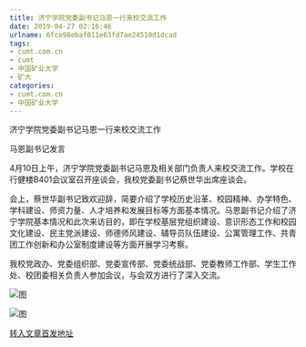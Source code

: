 ```yaml
---
title: 济宁学院党委副书记马恩一行来校交流工作
date: 2019-04-27 02:16:46
urlname: 6fce98ebaf011e63fd7ae24510d1dcad
tags: 
- cumt.com.cn
- cumt
- 中国矿业大学
- 矿大
categories:
- cumt.com.cn
- 中国矿业大学
---
```


济宁学院党委副书记马恩一行来校交流工作

马恩副书记发言

4月10日上午，济宁学院党委副书记马恩及相关部门负责人来校交流工作。学校在行健楼B401会议室召开座谈会，我校党委副书记蔡世华出席座谈会。

会上，蔡世华副书记致欢迎辞，简要介绍了学校历史沿革、校园精神、办学特色、学科建设、师资力量、人才培养和发展目标等方面基本情况。马恩副书记介绍了济宁学院基本情况和此次来访目的，即在学校基层党组织建设、意识形态工作和校园文化建设、民主党派建设、师德师风建设、辅导员队伍建设、公寓管理工作、共青团工作创新和办公室制度建设等方面开展学习考察。

我校党政办、党委组织部、党委宣传部、党委统战部、党委教师工作部、学生工作处、校团委相关负责人参加会议，与会双方进行了深入交流。

![图](http://xwzx.cumt.edu.cn/_upload/article/images/7c/b2/4b6c7434487092d8458bd55bd7bf/e183193e-e7b8-4d6a-91c6-89563f39b3fb.jpg)

![图](http://xwzx.cumt.edu.cn/_upload/article/images/7c/b2/4b6c7434487092d8458bd55bd7bf/3c82c3ad-1fe9-48e0-b43b-5e1ec750a6f1.jpg)

[转入文章首发地址](http://xwzx.cumt.edu.cn/eb/4f/c513a518991/page.htm)